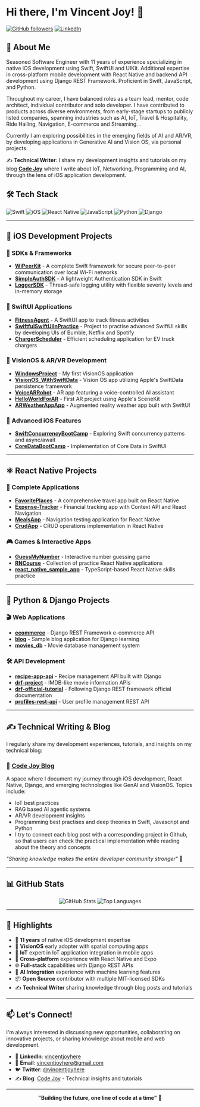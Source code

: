 # Hi there, I'm Vincent Joy! 👋

[![GitHub followers](https://img.shields.io/github/followers/vincentjoy?label=Follow&style=social)](https://github.com/vincentjoy)
[![LinkedIn](https://img.shields.io/badge/LinkedIn-Connect-blue)](https://www.linkedin.com/in/vincentjoyhere/)

## 🚀 About Me

Seasoned Software Engineer with 11 years of experience specializing in native iOS development using Swift, SwiftUI and UIKit. Additional expertise in cross-platform mobile development with React Native and backend API development using Django REST Framework. Proficient in Swift, JavaScript, and Python.

Throughout my career, I have balanced roles as a team lead, mentor, code architect, individual contributor and solo developer. I have contributed to products across diverse environments, from early-stage startups to publicly listed companies, spanning industries such as AI, IoT, Travel & Hospitality, Ride Hailing, Navigation, E-commerce and Streaming. .

Currently I am exploring possibilities in the emerging fields of AI and AR/VR, by developing applications in Generative AI and Vision OS, via personal projects.

✍️ **Technical Writer**: I share my development insights and tutorials on my blog **[Code Joy](https://code-joy.hashnode.dev)** where I write about IoT, Networking, Programming and AI, through the lens of iOS application development.

## 🛠️ Tech Stack

![Swift](https://img.shields.io/badge/Swift-FA7343?style=for-the-badge&logo=swift&logoColor=white)
![iOS](https://img.shields.io/badge/iOS-000000?style=for-the-badge&logo=ios&logoColor=white)
![React Native](https://img.shields.io/badge/React_Native-20232A?style=for-the-badge&logo=react&logoColor=61DAFB)
![JavaScript](https://img.shields.io/badge/JavaScript-F7DF1E?style=for-the-badge&logo=javascript&logoColor=black)
![Python](https://img.shields.io/badge/Python-3776AB?style=for-the-badge&logo=python&logoColor=white)
![Django](https://img.shields.io/badge/Django-092E20?style=for-the-badge&logo=django&logoColor=white)

---

## 📱 iOS Development Projects

### 🔧 SDKs & Frameworks
- **[WiPeerKit](https://github.com/vincentjoy/WiPeerKit)** - A complete Swift framework for secure peer-to-peer communication over local Wi-Fi networks
- **[SimpleAuthSDK](https://github.com/vincentjoy/SimpleAuthSDK)** - A lightweight Authentication SDK in Swift
- **[LoggerSDK](https://github.com/vincentjoy/LoggerSDK)** - Thread-safe logging utility with flexible severity levels and in-memory storage

### 🎨 SwiftUI Applications
- **[FitnessAgent](https://github.com/vincentjoy/FitnessAgent)** - A SwiftUI app to track fitness activities
- **[SwiftfulSwiftUiInPractice](https://github.com/vincentjoy/SwiftfulSwiftUiInPractice)** - Project to practise advanced SwiftUI skills by developing UIs of Bumble, Netflix and Spotify
- **[ChargerScheduler](https://github.com/vincentjoy/ChargerScheduler)** - Efficient scheduling application for EV truck chargers

### 🥽 VisionOS & AR/VR Development
- **[WindowsProject](https://github.com/vincentjoy/WindowsProject)** - My first VisionOS application
- **[VisionOS_WithSwiftData](https://github.com/vincentjoy/VisionOS_WithSwiftData)** - Vision OS app utilizing Apple's SwiftData persistence framework
- **[VoiceARRobot](https://github.com/vincentjoy/VoiceARRobot)** - AR app featuring a voice-controlled AI assistant
- **[HelloWorldForAR](https://github.com/vincentjoy/HelloWorldForAR)** - First AR project using Apple's SceneKit
- **[ARWeatherAppApp](https://github.com/vincentjoy/ARWeatherAppApp)** - Augmented reality weather app built with SwiftUI

### 🔗 Advanced iOS Features
- **[SwiftConcurrencyBootCamp](https://github.com/vincentjoy/SwiftConcurrencyBootCamp)** - Exploring Swift concurrency patterns and async/await
- **[CoreDataBootCamp](https://github.com/vincentjoy/CoreDataBootCamp)** - Implementation of Core Data in SwiftUI

---

## ⚛️ React Native Projects

### 📱 Complete Applications
- **[FavoritePlaces](https://github.com/vincentjoy/FavoritePlaces)** - A comprehensive travel app built on React Native
- **[Expense-Tracker](https://github.com/vincentjoy/Expense-Tracker)** - Financial tracking app with Context API and React Navigation
- **[MealsApp](https://github.com/vincentjoy/MealsApp)** - Navigation testing application for React Native
- **[CrudApp](https://github.com/vincentjoy/CrudApp)** - CRUD operations implementation in React Native

### 🎮 Games & Interactive Apps
- **[GuessMyNumber](https://github.com/vincentjoy/GuessMyNumber)** - Interactive number guessing game
- **[RNCourse](https://github.com/vincentjoy/RNCourse)** - Collection of practice React Native applications
- **[react_native_sample_app](https://github.com/vincentjoy/react_native_sample_app)** - TypeScript-based React Native skills practice

---

## 🐍 Python & Django Projects

### 🎬 Web Applications
- **[ecommerce](https://github.com/vincentjoy/ecommerce)** - Django REST Framework e-commerce API
- **[blog](https://github.com/vincentjoy/blog)** - Sample blog application for Django learning
- **[movies_db](https://github.com/vincentjoy/movies_db)** - Movie database management system

### 🛠️ API Development
- **[recipe-app-api](https://github.com/vincentjoy/recipe-app-api)** - Recipe management API built with Django
- **[drf-project](https://github.com/vincentjoy/drf-project)** - IMDB-like movie information APIs
- **[drf-official-tutorial](https://github.com/vincentjoy/drf-official-tutorial)** - Following Django REST framework official documentation
- **[profiles-rest-api](https://github.com/vincentjoy/profiles-rest-api)** - User profile management REST API

---

## ✍️ Technical Writing & Blog

I regularly share my development experiences, tutorials, and insights on my technical blog:

### 📝 [Code Joy Blog](https://code-joy.hashnode.dev)
A space where I document my journey through iOS development, React Native, Django, and emerging technologies like GenAI and VisionOS. Topics include:
- IoT best practices
- RAG based AI agentic systems
- AR/VR development insights
- Programming best practises and deep theories in Swift, Javascript and Python
- I try to connect each blog post with a corresponding project in Github, so that users can check the practical implementation while reading about the theory and concepts

*"Sharing knowledge makes the entire developer community stronger"* 🌟

---

## 📊 GitHub Stats

<div align="center">
  <img src="https://github-readme-stats.vercel.app/api?username=vincentjoy&show_icons=true&theme=radical" alt="GitHub Stats" />
  <img src="https://github-readme-stats.vercel.app/api/top-langs/?username=vincentjoy&layout=compact&theme=radical" alt="Top Languages" />
</div>

---

## 🌟 Highlights

- 🎯 **11 years** of native iOS development expertise
- 📱 **VisionOS** early adopter with spatial computing apps
- 🛜 **IoT** expert in IoT application integration in mobile apps
- 🔄 **Cross-platform** experience with React Native and Expo
- 🌐 **Full-stack** capabilities with Django REST APIs
- 🤖 **AI Integration** experience with machine learning features
- 📦 **Open Source** contributor with multiple MIT-licensed SDKs
- ✍️ **Technical Writer** sharing knowledge through blog posts and tutorials

---

## 📫 Let's Connect!

I'm always interested in discussing new opportunities, collaborating on innovative projects, or sharing knowledge about mobile and web development.

- 💼 **LinkedIn**: [vincentjoyhere](https://www.linkedin.com/in/vincentjoyhere/)
- 📧 **Email**: [vincentjoyhere@gmail.com](mailto:vincentjoyhere@gmail.com)
- 🐦 **Twitter**: [@vincentjoyhere](https://x.com/vincentjoyhere)
- ✍️ **Blog**: [Code Joy](https://code-joy.hashnode.dev) - Technical insights and tutorials

---

<div align="center">
  
**"Building the future, one line of code at a time"** 🚀

</div>

